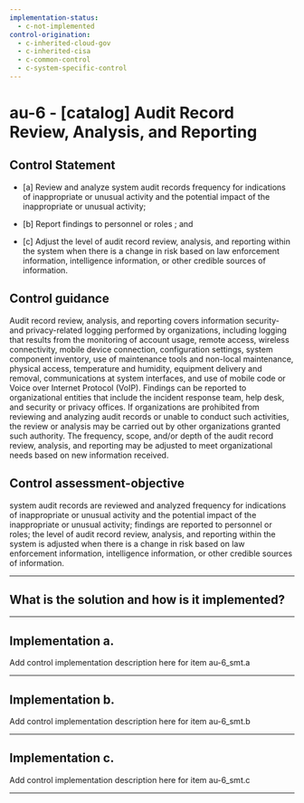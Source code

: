 ```yaml
---
implementation-status:
  - c-not-implemented
control-origination:
  - c-inherited-cloud-gov
  - c-inherited-cisa
  - c-common-control
  - c-system-specific-control
---
```


# au-6 - \[catalog\] Audit Record Review, Analysis, and Reporting

## Control Statement

- \[a\] Review and analyze system audit records frequency for indications of inappropriate or unusual activity and the potential impact of the inappropriate or unusual activity;

- \[b\] Report findings to personnel or roles ; and

- \[c\] Adjust the level of audit record review, analysis, and reporting within the system when there is a change in risk based on law enforcement information, intelligence information, or other credible sources of information.

## Control guidance

Audit record review, analysis, and reporting covers information security- and privacy-related logging performed by organizations, including logging that results from the monitoring of account usage, remote access, wireless connectivity, mobile device connection, configuration settings, system component inventory, use of maintenance tools and non-local maintenance, physical access, temperature and humidity, equipment delivery and removal, communications at system interfaces, and use of mobile code or Voice over Internet Protocol (VoIP). Findings can be reported to organizational entities that include the incident response team, help desk, and security or privacy offices. If organizations are prohibited from reviewing and analyzing audit records or unable to conduct such activities, the review or analysis may be carried out by other organizations granted such authority. The frequency, scope, and/or depth of the audit record review, analysis, and reporting may be adjusted to meet organizational needs based on new information received.

## Control assessment-objective

system audit records are reviewed and analyzed frequency for indications of inappropriate or unusual activity and the potential impact of the inappropriate or unusual activity;
findings are reported to personnel or roles;
the level of audit record review, analysis, and reporting within the system is adjusted when there is a change in risk based on law enforcement information, intelligence information, or other credible sources of information.

______________________________________________________________________

## What is the solution and how is it implemented?

<!-- Please leave this section blank and enter implementation details in the parts below. -->

______________________________________________________________________

## Implementation a.

Add control implementation description here for item au-6_smt.a

______________________________________________________________________

## Implementation b.

Add control implementation description here for item au-6_smt.b

______________________________________________________________________

## Implementation c.

Add control implementation description here for item au-6_smt.c

______________________________________________________________________

